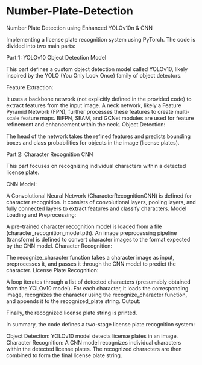 # Number-Plate-Detection
Number Plate Detection using Enhanced YOLOv10n &amp; CNN

Implementing a license plate recognition system using PyTorch. The code is divided into two main parts:

Part 1: YOLOv10 Object Detection Model

This part defines a custom object detection model called YOLOv10, likely inspired by the YOLO (You Only Look Once) family of object detectors.

Feature Extraction:

It uses a backbone network (not explicitly defined in the provided code) to extract features from the input image.
A neck network, likely a Feature Pyramid Network (FPN), further processes these features to create multi-scale feature maps.
BiFPN, SEAM, and GCNet modules are used for feature refinement and enhancement within the neck.
Object Detection:

The head of the network takes the refined features and predicts bounding boxes and class probabilities for objects in the image (license plates).

Part 2: Character Recognition CNN

This part focuses on recognizing individual characters within a detected license plate.

CNN Model:

A Convolutional Neural Network (CharacterRecognitionCNN) is defined for character recognition.
It consists of convolutional layers, pooling layers, and fully connected layers to extract features and classify characters.
Model Loading and Preprocessing:

A pre-trained character recognition model is loaded from a file (character_recognition_model.pth).
An image preprocessing pipeline (transform) is defined to convert character images to the format expected by the CNN model.
Character Recognition:

The recognize_character function takes a character image as input, preprocesses it, and passes it through the CNN model to predict the character.
License Plate Recognition:

A loop iterates through a list of detected characters (presumably obtained from the YOLOv10 model).
For each character, it loads the corresponding image, recognizes the character using the recognize_character function, and appends it to the recognized_plate string.
Output:

Finally, the recognized license plate string is printed.

In summary, the code defines a two-stage license plate recognition system:

Object Detection: YOLOv10 model detects license plates in an image.
Character Recognition: A CNN model recognizes individual characters within the detected license plates.
The recognized characters are then combined to form the final license plate string.
